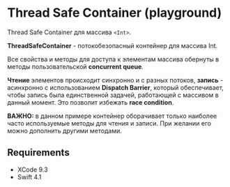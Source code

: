 Thread Safe Container (playground)
=======

Thread Safe Container для массива `<Int>`.

**ThreadSafeContainer** - потокобезопасный контейнер для массива Int.
 
 Все свойства и методы для доступа к элементам массива обернуты в методы пользовательской **concurrent queue**.
 
 **Чтение** элементов происходит синхронно и с разных потоков, **запись** - асинхронно с использованием **Dispatch Barrier**, который обеспечивает, чтобы запись была единственной задачей, работающей с массивом в данный момент. Это позволит избежать **race condition**.
 
 **ВАЖНО:** в данном примере контейнер оборачивает только наиболее часто используемые методы для чтения и записи. При желании его можно дополнить другими методами.

## Requirements

- XCode 9.3
- Swift 4.1
